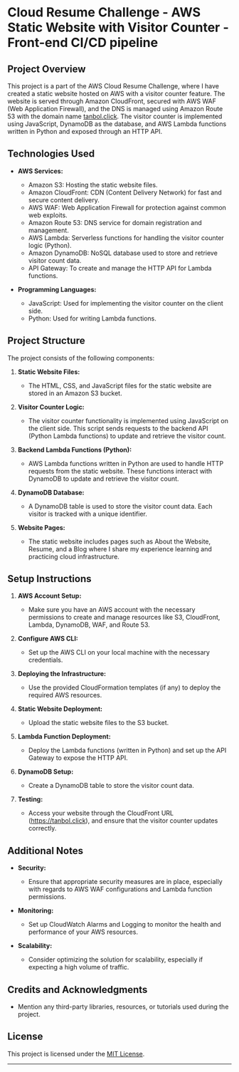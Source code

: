 # Cloud Resume Challenge - AWS Static Website with Visitor Counter - Front-end CI/CD pipeline

## Project Overview

This project is a part of the AWS Cloud Resume Challenge, where I have created a static website hosted on AWS with a visitor counter feature. The website is served through Amazon CloudFront, secured with AWS WAF (Web Application Firewall), and the DNS is managed using Amazon Route 53 with the domain name [tanbol.click](https://tanbol.click). The visitor counter is implemented using JavaScript, DynamoDB as the database, and AWS Lambda functions written in Python and exposed through an HTTP API.

## Technologies Used

- **AWS Services:**

  - Amazon S3: Hosting the static website files.
  - Amazon CloudFront: CDN (Content Delivery Network) for fast and secure content delivery.
  - AWS WAF: Web Application Firewall for protection against common web exploits.
  - Amazon Route 53: DNS service for domain registration and management.
  - AWS Lambda: Serverless functions for handling the visitor counter logic (Python).
  - Amazon DynamoDB: NoSQL database used to store and retrieve visitor count data.
  - API Gateway: To create and manage the HTTP API for Lambda functions.

- **Programming Languages:**
  - JavaScript: Used for implementing the visitor counter on the client side.
  - Python: Used for writing Lambda functions.

## Project Structure

The project consists of the following components:

1. **Static Website Files:**

   - The HTML, CSS, and JavaScript files for the static website are stored in an Amazon S3 bucket.

2. **Visitor Counter Logic:**

   - The visitor counter functionality is implemented using JavaScript on the client side. This script sends requests to the backend API (Python Lambda functions) to update and retrieve the visitor count.

3. **Backend Lambda Functions (Python):**

   - AWS Lambda functions written in Python are used to handle HTTP requests from the static website. These functions interact with DynamoDB to update and retrieve the visitor count.

4. **DynamoDB Database:**

   - A DynamoDB table is used to store the visitor count data. Each visitor is tracked with a unique identifier.

5. **Website Pages:**
   - The static website includes pages such as About the Website, Resume, and a Blog where I share my experience learning and practicing cloud infrastructure.

## Setup Instructions

1. **AWS Account Setup:**

   - Make sure you have an AWS account with the necessary permissions to create and manage resources like S3, CloudFront, Lambda, DynamoDB, WAF, and Route 53.

2. **Configure AWS CLI:**

   - Set up the AWS CLI on your local machine with the necessary credentials.

3. **Deploying the Infrastructure:**

   - Use the provided CloudFormation templates (if any) to deploy the required AWS resources.

4. **Static Website Deployment:**

   - Upload the static website files to the S3 bucket.

5. **Lambda Function Deployment:**

   - Deploy the Lambda functions (written in Python) and set up the API Gateway to expose the HTTP API.

6. **DynamoDB Setup:**

   - Create a DynamoDB table to store the visitor count data.

7. **Testing:**
   - Access your website through the CloudFront URL (https://tanbol.click), and ensure that the visitor counter updates correctly.

## Additional Notes

- **Security:**

  - Ensure that appropriate security measures are in place, especially with regards to AWS WAF configurations and Lambda function permissions.

- **Monitoring:**

  - Set up CloudWatch Alarms and Logging to monitor the health and performance of your AWS resources.

- **Scalability:**
  - Consider optimizing the solution for scalability, especially if expecting a high volume of traffic.

## Credits and Acknowledgments

- Mention any third-party libraries, resources, or tutorials used during the project.

## License

This project is licensed under the [MIT License](LICENSE).

---
